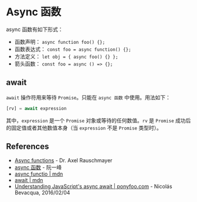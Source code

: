 # Async 函数

async 函数有如下形式：

- 函数声明：  `async function foo() {};`
- 函数表达式： `const foo = async function() {};`
- 方法定义：  `let obj = { async foo() {} };`
- 箭头函数：  `const foo = async () => {};`

## await

`await` 操作符用来等待 `Promise`。只能在 `async 函数` 中使用。用法如下：

```javascript
[rv] = await expression
```

其中，`expression` 是一个 `Promise` 对象或等待的任何数值。`rv` 是 `Promise` 成功后的固定值或者其他数值本身（当 `expression` 不是 `Promise` 类型时）。

## References

- [Async functions](http://exploringjs.com/es2016-es2017/ch_async-functions.html) - Dr. Axel Rauschmayer
- [async 函数](http://es6.ruanyifeng.com/#docs/async) - 阮一峰
- [async functio | mdn](https://developer.mozilla.org/en-US/docs/Web/JavaScript/Reference/Statements/async_function)
- [await | mdn](https://developer.mozilla.org/en-US/docs/Web/JavaScript/Reference/Operators/await)
- [Understanding JavaScript's async await | ponyfoo.com](https://ponyfoo.com/articles/understanding-javascript-async-await) - Nicolás Bevacqua, 2016/02/04